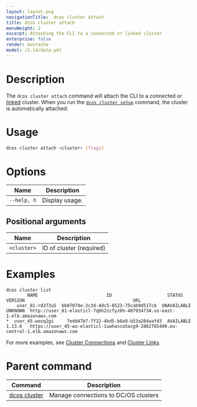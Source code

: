 ```yaml
---
layout: layout.pug
navigationTitle:  dcos cluster attach
title: dcos cluster attach
menuWeight: 2
excerpt: Attaching the CLI to a connected or linked cluster
enterprise: false
render: mustache
model: /1.14/data.yml
---
```


# Description
The `dcos cluster attach` command will attach the CLI to a connected or [linked](/mesosphere/dcos/1.14/cli/command-reference/dcos-cluster/dcos-cluster-link/) cluster. When you run the [`dcos cluster setup`](/mesosphere/dcos/1.14/cli/command-reference/dcos-cluster/dcos-cluster-setup/) command, the cluster is automatically attached.

# Usage

```bash
dcos cluster attach <cluster> [flags]
```

# Options

| Name |  Description |
|---------|-------------|
| `--help, h`   |  Display usage. |

## Positional arguments

| Name | Description |
|---------|-------------|
| `<cluster>`   | ID of cluster (required) |



# Examples

```
dcos cluster list
        NAME                          ID                     STATUS     VERSION                                         URL
    user_81-rd373u5  bb07074e-2c3d-4dc5-8523-75cab9d517cb  UNAVAILABLE  UNKNOWN  http://user_81-elasticl-7qbh2zcfyz6h-407934734.us-east-1.elb.amazonaws.com
*  user_45-wosq2gi     7edd47b7-7f22-4bd5-b8a9-b53a204aafd3  AVAILABLE    1.13.0   https://user_45-wo-elasticl-1uwhasco5acg9-2062765490.eu-central-1.elb.amazonaws.com
```


For more examples, see [Cluster Connections](/mesosphere/dcos/1.14/administering-clusters/multiple-clusters/cluster-connections/) and [Cluster Links](/mesosphere/dcos/1.14/administering-clusters/multiple-clusters/cluster-links/).

# Parent command

| Command | Description |
|---------|-------------|
| [dcos cluster](/mesosphere/dcos/1.14/cli/command-reference/dcos-cluster/) | Manage connections to DC/OS clusters |
